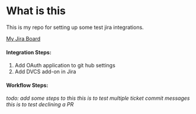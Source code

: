 # What is this
This is my repo for setting up some test jira integrations.

[My Jira Board](https://vossco.atlassian.net)

#### Integration Steps:
1. Add OAuth application to git hub settings
2. Add DVCS add-on in Jira

#### Workflow Steps:
_todo: add some steps to this_
_this is to test multiple ticket commit messages_
_this is to test declining a PR_
